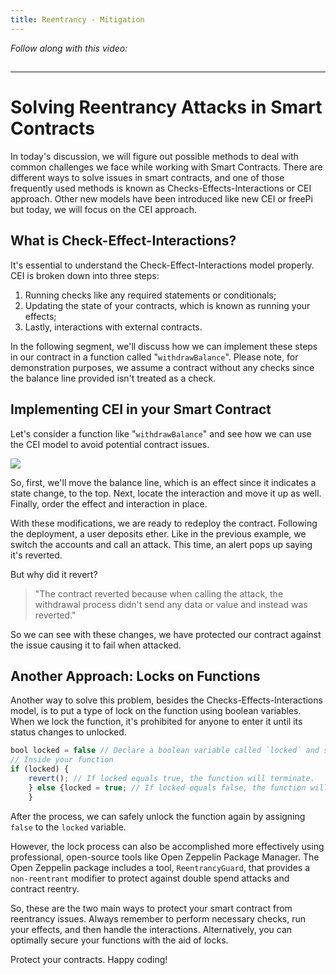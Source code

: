 ```yaml
---
title: Reentrancy - Mitigation
---
```


_Follow along with this video:_

## 

---

# Solving Reentrancy Attacks in Smart Contracts

In today's discussion, we will figure out possible methods to deal with common challenges we face while working with Smart Contracts. There are different ways to solve issues in smart contracts, and one of those frequently used methods is known as Checks-Effects-Interactions or CEI approach. Other new models have been introduced like new CEI or freePi but today, we will focus on the CEI approach.

## What is Check-Effect-Interactions?

It's essential to understand the Check-Effect-Interactions model properly. CEI is broken down into three steps:

1. Running checks like any required statements or conditionals;
2. Updating the state of your contracts, which is known as running your effects;
3. Lastly, interactions with external contracts.

In the following segment, we'll discuss how we can implement these steps in our contract in a function called "`withdrawBalance`". Please note, for demonstration purposes, we assume a contract without any checks since the balance line provided isn't treated as a check.

## Implementing CEI in your Smart Contract

Let's consider a function like "`withdrawBalance`" and see how we can use the CEI model to avoid potential contract issues.

![](https://cdn.videotap.com/NPmvbUFZtOy30kA6ekhR-74.82.png)

So, first, we'll move the balance line, which is an effect since it indicates a state change, to the top. Next, locate the interaction and move it up as well. Finally, order the effect and interaction in place.

With these modifications, we are ready to redeploy the contract. Following the deployment, a user deposits ether. Like in the previous example, we switch the accounts and call an attack. This time, an alert pops up saying it's reverted.

But why did it revert?

> "The contract reverted because when calling the attack, the withdrawal process didn't send any data or value and instead was reverted."

So we can see with these changes, we have protected our contract against the issue causing it to fail when attacked.

## Another Approach: Locks on Functions

Another way to solve this problem, besides the Checks-Effects-Interactions model, is to put a type of lock on the function using boolean variables. When we lock the function, it's prohibited for anyone to enter it until its status changes to unlocked.

```js
bool locked = false // Declare a boolean variable called `locked` and set it to false.
// Inside your function
if (locked) {
    revert(); // If locked equals true, the function will terminate.
    } else {locked = true; // If locked equals false, the function will operate and change the state of locked to true.
    }
```

After the process, we can safely unlock the function again by assigning `false` to the `locked` variable.

However, the lock process can also be accomplished more effectively using professional, open-source tools like Open Zeppelin Package Manager. The Open Zeppelin package includes a tool, `ReentrancyGuard`, that provides a `non-reentrant` modifier to protect against double spend attacks and contract reentry.

So, these are the two main ways to protect your smart contract from reentrancy issues. Always remember to perform necessary checks, run your effects, and then handle the interactions. Alternatively, you can optimally secure your functions with the aid of locks.

Protect your contracts. Happy coding!
